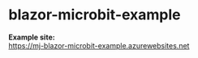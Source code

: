 ﻿# blazor-microbit-example

**Example site:**  
https://mj-blazor-microbit-example.azurewebsites.net
